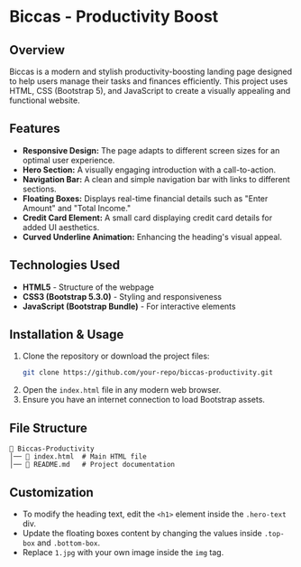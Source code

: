 # Biccas - Productivity Boost

## Overview
Biccas is a modern and stylish productivity-boosting landing page designed to help users manage their tasks and finances efficiently. This project uses HTML, CSS (Bootstrap 5), and JavaScript to create a visually appealing and functional website.

## Features
- **Responsive Design:** The page adapts to different screen sizes for an optimal user experience.
- **Hero Section:** A visually engaging introduction with a call-to-action.
- **Navigation Bar:** A clean and simple navigation bar with links to different sections.
- **Floating Boxes:** Displays real-time financial details such as "Enter Amount" and "Total Income."
- **Credit Card Element:** A small card displaying credit card details for added UI aesthetics.
- **Curved Underline Animation:** Enhancing the heading's visual appeal.

## Technologies Used
- **HTML5** - Structure of the webpage
- **CSS3 (Bootstrap 5.3.0)** - Styling and responsiveness
- **JavaScript (Bootstrap Bundle)** - For interactive elements

## Installation & Usage
1. Clone the repository or download the project files:
   ```sh
   git clone https://github.com/your-repo/biccas-productivity.git
   ```
2. Open the `index.html` file in any modern web browser.
3. Ensure you have an internet connection to load Bootstrap assets.

## File Structure
```
📁 Biccas-Productivity
│── 📄 index.html  # Main HTML file
│── 📄 README.md   # Project documentation
```

## Customization
- To modify the heading text, edit the `<h1>` element inside the `.hero-text` div.
- Update the floating boxes content by changing the values inside `.top-box` and `.bottom-box`.
- Replace `1.jpg` with your own image inside the `img` tag.


